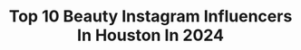 ---
title: Top 10 Beauty Instagram Influencers In Houston In 2024
description: >-
  Find top beauty Instagram influencers in Houston in 2024. Most popular hashtags: #beauty #houston #houstonmakeupartist #houstonmua.
platform: Instagram
hits: 285
text_top: Discover the most popular Instagram influencers on inBeat.
text_bottom: Our platform aggregates 285 Instagram influencers like this in Houston, United States for you to contact.
profiles:
  - username: "styleqhair"
    fullname: >-
      Style Q  Hair
    bio: >-
      Showcasing the absolute best, top tier 3% hairstyles in the beauty industry. Email us at StyleQ@hotmail.com. Follow, enjoy and SHARE!
    location: "United States"
    followers: 82301
    engagement: 150
    commentsToLikes: 0.026987
    id: ck14gtmml6ys70i19ubx43uzx
    verified: false
    hashtags: "#shorthairstyle, #showcasing, #chicagohairstylist, #color"
  - username: "sooo_pro"
    fullname: >-
      Houston Makeup Artist
    bio: >-
      • Sidahome Omomene • Pro Makeup, Brow & Lash Artist • Appointments & One on One Classes Please use the Link below(NO DMS🚫)👇🏼 •📍HOUSTON🇺🇸
    location: "United States"
    followers: 119752
    engagement: 134
    commentsToLikes: 0.023973
    id: ck15s878cbpz10i19mid3eg1b
    verified: false
    hashtags: "#makeuptutorial, #soooprodidit, #houstonmua, #houstonmakeupartist"
  - username: "jacquelinejohnette"
    fullname: >-
      Jacqueline Johnette
    bio: >-
      Child of God ✝️ Lifestyle | Beauty | Fashion Houston - Dallas 📍 YOUTUBE: Jacqueline Johnette
    location: "United States"
    followers: 61285
    engagement: 564
    commentsToLikes: 0.004523
    id: cld6qdjf7cdgz0j080non84u3
    verified: false
    hashtags: "#nordstrombeauty, #nordstrombeautypartner, #denimondenim, #makeuplover"
  - username: "drkritimohan"
    fullname: >-
      Kriti Mohan, MD
    bio: >-
      Board Certified Plastic Surgeon @ciaravino.total.beauty #thebreastdoc ™ Featured in: Forbes, Vanity Fair, New Beauty 📌 Houston, Texas
    location: "United States"
    followers: 73239
    engagement: 138
    commentsToLikes: 0.062722
    id: ckap16mwbt9xi0i7811jphv5m
    verified: false
    hashtags: "#implants, #thebreastdoc, #plasticsurgery, #ciaravinototalbeauty"
  - username: "gabrielzamora"
    fullname: >-
      ɢᴀʙʀɪᴇʟ ᴢᴀᴍᴏʀᴀ
    bio: >-
      Brows | Beauty | Lifestyle 🇲🇽 Houston raised, LA based 📍 📧 gabrielzamora@select.co
    location: "United States"
    followers: 693038
    engagement: 114
    commentsToLikes: 0.022405
    id: ck13831qle9h40i198xuiree9
    verified: true
    hashtags: "#grwm, #eyebrows, #eyebrowtransplant, #whatsinmybag"
  - username: "veronabrit"
    fullname: >-
      Veronika
    bio: >-
      Veronika's Blushing | #grandmillennial home decor, everyday outfits & beauty | 📍Houston | veronabrit@gmail.com | shop my home & outfits via link 👇🏻
    location: "United States"
    followers: 57194
    engagement: 49
    commentsToLikes: 0.084349
    id: ck6u1v7hno2zv0j71f4m45m4t
    verified: false
    hashtags: "#liketkit, #founditonamazon, #grandmillennial, #grandmillennialstyle"
  - username: "iam.megans"
    fullname: >-
      MEGAN S.
    bio: >-
      HAIRSTYLIST FASHIONISTA ALL THINGS BEAUTY 📍HOUSTON Owner of: @themeffecthairstudio ✂️ 💌: megan.sheppard13@gmail.com
    location: "United States"
    followers: 5927
    engagement: 571
    commentsToLikes: 0.114984
    id: ckaornm7xo0yr0i780rrkjycj
    verified: false
    hashtags: "#funfact, #sneakherstyle, #fhwl, #cancerseason"
  - username: "belaanbeauty"
    fullname: >-
      BRIDAL MAKEUP ARTIST
    bio: >-
      ✨Luxurious Brides| Photoshoot Glam Beauty Educator Houston|Dallas| Destination Weddings✈️ 📱Text line: 832-519-7670 To book or inquire↙️
    location: "United States"
    followers: 17852
    engagement: 313
    commentsToLikes: 0.040821
    id: ck6u0gqxmflp50j71lp8cj62l
    verified: false
    hashtags: "#destinationmakeupartist, #puertorico, #motd, #houstonhairstylists"
  - username: "ambreenkhwaja_makeup"
    fullname: >-
      Ambreen Khwaja Makeup
    bio: >-
      📍new york | houston | 🌎 clean and creative beauty⚡️ personal acct @ambreenkhwaja 💌 a@ambreenkhwajamakeup.com
    location: "United States"
    followers: 5383
    engagement: 285
    commentsToLikes: 0.204325
    id: ck8tbqivnwpxj0j78iabgtwrg
    verified: false
    hashtags: "#makeupforever, #makeupartistsworldwide, #creativemakeup, #tokyoolympics"
  - username: "paulandmego"
    fullname: >-
      Mego Ayvazian 🇱🇧🇦🇲
    bio: >-
      My creations resume my biography. - Creative global director for Farouk systems - 📞+961 70 269191- 04719118 03 086347
    location: "United States"
    followers: 73073
    engagement: 193
    commentsToLikes: 0.007712
    id: ck5zpuss0tdxm0i14azmhfalc
    verified: false
    hashtags: "#paulandmego, #hairlife, #paris, #hairdresser"
---